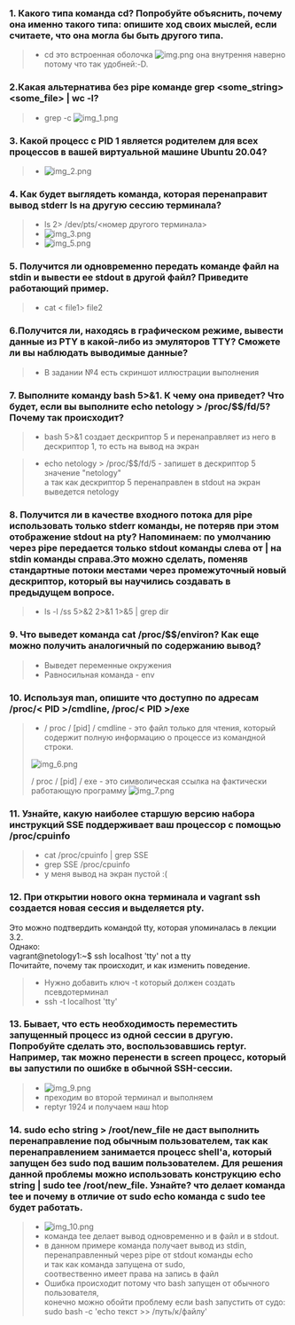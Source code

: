 ### 1. Какого типа команда cd? Попробуйте объяснить, почему она именно такого типа: опишите ход своих мыслей, если считаете, что она могла бы быть другого типа.
> - cd это встроенная оболочка
>![img.png](img.png)
> она внутрення наверно потому что так удобней:-D.
### 2.Какая альтернатива без pipe команде grep <some_string> <some_file> | wc -l?
>- grep -c 
![img_1.png](img_1.png)
### 3. Какой процесс с PID 1 является родителем для всех процессов в вашей виртуальной машине Ubuntu 20.04?
> - ![img_2.png](img_2.png)
### 4. Как будет выглядеть команда, которая перенаправит вывод stderr ls на другую сессию терминала?
> - ls 2> /dev/pts/<номер другого терминала>
> - ![img_3.png](img_3.png)
> - ![img_5.png](img_5.png)
### 5. Получится ли одновременно передать команде файл на stdin и вывести ее stdout в другой файл? Приведите работающий пример.
> - cat < file1> file2
### 6.Получится ли, находясь в графическом режиме, вывести данные из PTY в какой-либо из эмуляторов TTY? Сможете ли вы наблюдать выводимые данные?
> - В задании №4 есть скриншот иллюстрации выполнения 
### 7. Выполните команду bash 5>&1. К чему она приведет? Что будет, если вы выполните echo netology > /proc/$$/fd/5? Почему так происходит?
> - bash 5>&1 создает дескриптор 5 и перенаправляет из него в дескриптор 1, то есть на вывод на экран 

> - echo netology > /proc/$$/fd/5 - запишет в дескриптор 5 значение "netology"  
> а так как дескриптор 5 перенаправлен в stdout на экран выведется netology

### 8. Получится ли в качестве входного потока для pipe использовать только stderr команды, не потеряв при этом отображение stdout на pty? Напоминаем: по умолчанию через pipe передается только stdout команды слева от | на stdin команды справа.Это можно сделать, поменяв стандартные потоки местами через промежуточный новый дескриптор, который вы научились создавать в предыдущем вопросе.
> - ls -l /ss 5>&2 2>&1 1>&5 | grep dir
### 9. Что выведет команда cat /proc/$$/environ? Как еще можно получить аналогичный по содержанию вывод?
> - Выведет переменные окружения 
> - Равносильная команда - env 
### 10. Используя man, опишите что доступно по адресам /proc/< PID >/cmdline, /proc/< PID >/exe
> - / proc / [pid] / cmdline - это файл только для чтения, который содержит полную информацию о процессе из командной строки.
> 
> ![img_6.png](img_6.png)
> 
> / proc / [pid] / exe - это символическая ссылка на фактически работающую программу
> ![img_7.png](img_7.png)

### 11. Узнайте, какую наиболее старшую версию набора инструкций SSE поддерживает ваш процессор с помощью /proc/cpuinfo
> - cat /proc/cpuinfo | grep SSE
> - grep SSE /proc/cpuinfo 
> - у меня вывод на экран пустой :(

### 12. При открытии нового окна терминала и vagrant ssh создается новая сессия и выделяется pty.
Это можно подтвердить командой tty, которая упоминалась в лекции 3.2.  
Однако:  
vagrant@netology1:~$ ssh localhost 'tty'
not a tty  
Почитайте, почему так происходит, и как изменить поведение.
> - Нужно добавить ключ -t который должен создать псевдотерминал 
> - ssh -t localhost 'tty'
### 13. Бывает, что есть необходимость переместить запущенный процесс из одной сессии в другую. Попробуйте сделать это, воспользовавшись reptyr. Например, так можно перенести в screen процесс, который вы запустили по ошибке в обычной SSH-сессии.
> - ![img_9.png](img_9.png)
> - преходим во второй терминал и выполняем 
> - reptyr 1924 и получаем наш htop
### 14. sudo echo string > /root/new_file не даст выполнить перенаправление под обычным пользователем, так как перенаправлением занимается процесс shell'а, который запущен без sudo под вашим пользователем. Для решения данной проблемы можно использовать конструкцию echo string | sudo tee /root/new_file. Узнайте? что делает команда tee и почему в отличие от sudo echo команда с sudo tee будет работать.
> - ![img_10.png](img_10.png)
> - команда tee делает вывод одновременно и в файл и в stdout.  
> - в данном примере команда получает вывод из stdin,   
перенаправленный через pipe от stdout команды echo  
и так как команда запущена от sudo,  
соотвественно имеет права на запись в файл
> - Ошибка происходит потому что bash запущен от обычного пользователя,  
конечно можно обойти проблему если bash запустить от судо:  
sudo bash -c 'echo текст >> /путь/к/файлу'
